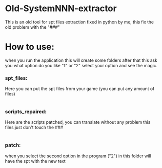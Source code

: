 # Old-SystemNNN-extractor
This is an old tool for spt files extraction fixed in python by me, this fix the old problem with the "###"

# How to use:
when you run the application this will create some folders after that this ask you what option do you like "1" or "2"
select your option and see the magic.

### spt_files: ###
Here you can put the spt files from your game (you can put any amount of files) <br><br>
### scripts_repaired: ###
Here are the scripts patched, you can translate without any problem this files just don't touch the ### <br><br>
### patch: ###
when you select the second option in the program ("2") in this folder will have the spt with the new text <br><br>
